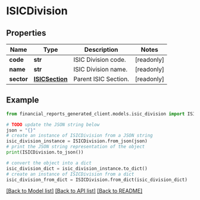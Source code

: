 # ISICDivision


## Properties

Name | Type | Description | Notes
------------ | ------------- | ------------- | -------------
**code** | **str** | ISIC Division code. | [readonly] 
**name** | **str** | ISIC Division name. | [readonly] 
**sector** | [**ISICSection**](ISICSection.md) | Parent ISIC Section. | [readonly] 

## Example

```python
from financial_reports_generated_client.models.isic_division import ISICDivision

# TODO update the JSON string below
json = "{}"
# create an instance of ISICDivision from a JSON string
isic_division_instance = ISICDivision.from_json(json)
# print the JSON string representation of the object
print(ISICDivision.to_json())

# convert the object into a dict
isic_division_dict = isic_division_instance.to_dict()
# create an instance of ISICDivision from a dict
isic_division_from_dict = ISICDivision.from_dict(isic_division_dict)
```
[[Back to Model list]](../README.md#documentation-for-models) [[Back to API list]](../README.md#documentation-for-api-endpoints) [[Back to README]](../README.md)


